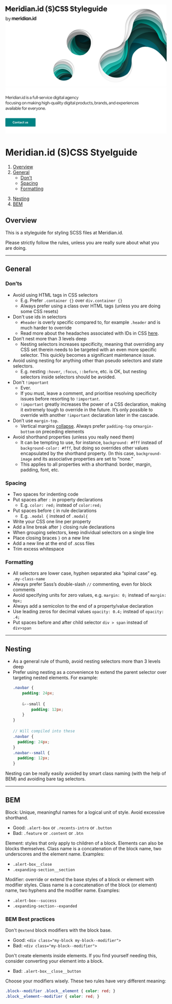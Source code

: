 ![alt text][cover]
[![alt text][mission]](http://meridian.id)

# Meridian.id (S)CSS Styelguide

  1. [Overview](#overview)
  2. [General](#general)
      - [Don't](#donts)
      - [Spacing](#spacing)
      - [Formatting](#formatting)
  <!-- 3. [Sass Specifics](#sass-specifics) -->
  <!-- 4. [Rule Ordering](#rule-ordering) -->
  3. [Nesting](#nesting)
  4. [BEM](#bem)
  <!-- 7. [Selector Naming](#selector-naming) -->
  <!-- 8. [Namespaced Classes](#namespaced-classes) -->

## Overview

This is a styleguide for styling SCSS files at Meridian.id.

Please strictly follow the rules, unless you are really sure about what you are doing.

---

## General

### Don’ts

- Avoid using HTML tags in CSS selectors
  - E.g. Prefer `.container {}` over `div.container {}`
  - Always prefer using a class over HTML tags (unless you are doing some CSS resets)
- Don't use ids in selectors
  - `#header` is overly specific compared to, for example `.header` and is much harder to override
  - Read more about the headaches associated with IDs in CSS [here](http://csswizardry.com/2011/09/when-using-ids-can-be-a-pain-in-the-class/).
- Don’t nest more than 3 levels deep
  - Nesting selectors increases specificity, meaning that overriding any CSS set therein needs to be targeted with an even more specific selector. This quickly becomes a significant maintenance issue.
- Avoid using nesting for anything other than pseudo selectors and state selectors.
  - E.g. nesting `:hover`, `:focus`, `::before`, etc. is OK, but nesting selectors inside selectors should be avoided.
- Don't `!important`
  - Ever.
  - If you must, leave a comment, and prioritise resolving specificity issues before resorting to `!important`.
  - `!important` greatly increases the power of a CSS declaration, making it extremely tough to override in the future. It’s only possible to override with another `!important` declaration later in the cascade.
- Don’t use `margin-top`.
  - Vertical margins [collapse](https://developer.mozilla.org/en-US/docs/Web/CSS/CSS_Box_Model/Mastering_margin_collapsing). Always prefer `padding-top` or`margin-bottom` on preceding elements
- Avoid shorthand properties (unless you really need them)
  - It can be tempting to use, for instance, `background: #fff` instead of `background-color: #fff`, but doing so overrides other values encapsulated by the shorthand property. (In this case, `background-image` and its associative properties are set to “none.”
  - This applies to all properties with a shorthand: border, margin, padding, font, etc.

### Spacing

- Two spaces for indenting code
- Put spaces after `:` in property declarations
  - E.g. `color: red;` instead of `color:red;`
- Put spaces before `{` in rule declarations
  - E.g. `.modal {` instead of `.modal{`
- Write your CSS one line per property
- Add a line break after `}` closing rule declarations
- When grouping selectors, keep individual selectors on a single line
- Place closing braces `}` on a new line
- Add a new line at the end of .scss files
- Trim excess whitespace

### Formatting

- All selectors are lower case, hyphen separated aka “spinal case” eg. `.my-class-name`
- Always prefer Sass’s double-slash `//` commenting, even for block comments
- Avoid specifying units for zero values, e.g. `margin: 0;` instead of `margin: 0px;`
- Always add a semicolon to the end of a property/value declaration
- Use leading zeros for decimal values `opacity: 0.4;` instead of `opacity: .4;`
- Put spaces before and after child selector `div > span` instead of `div>span`

---

## Nesting

- As a general rule of thumb, avoid nesting selectors more than 3 levels deep
- Prefer using nesting as a convenience to extend the parent selector over targeting nested elements. For example:
  ```scss
  .navbar {
      padding: 24px;

      &--small {
          padding: 12px;
      }
  }

  // Will compiled into these
  .navbar {
    padding: 24px;
  }
  .navbar--small {
    padding: 12px;
  }
  ```

Nesting can be really easily avoided by smart class naming (with the help of BEM) and avoiding bare tag selectors.

---

## BEM

Block: Unique, meaningful names for a logical unit of style. Avoid excessive shorthand.
- Good: `.alert-box` or `.recents-intro` or `.button`
- Bad: `.feature` or `.content` or `.btn`

Element: styles that only apply to children of a block. Elements can also be blocks themselves. Class name is a concatenation of the block name, two underscores and the element name. Examples:
- `.alert-box__close`
- `.expanding-section__section`

Modifier: override or extend the base styles of a block or element with modifier styles. Class name is a concatenation of the block (or element) name, two hyphens and the modifier name. Examples:
- `.alert-box--success`
- `.expanding-section--expanded`

### BEM Best practices

Don't `@extend` block modifiers with the block base.
- Good: `<div class="my-block my-block--modifier">`
- Bad: `<div class="my-block--modifier">`

Don't create elements inside elements. If you find yourself needing this, consider converting your element into a block.
- Bad: `.alert-box__close__button`

Choose your modifiers wisely. These two rules have very different meaning:

```scss
.block--modifier .block__element { color: red; }
.block__element--modifier { color: red; }
```

[title]: https://raw.githubusercontent.com/meridianid/mid-css-styleguide/master/docs/title.png "Meridian.id CSS Styleguide"
[cover]: https://raw.githubusercontent.com/meridianid/mid-css-styleguide/master/docs/cover.png "Meridian.id CSS Styleguide"
[mission]: https://raw.githubusercontent.com/meridianid/mid-css-styleguide/master/docs/mission.png "Meridian.id"